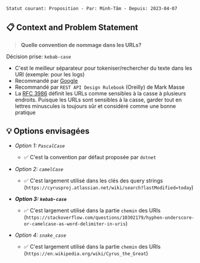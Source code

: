 ```text
Statut courant: Proposition - Par: Minh-Tâm - Depuis: 2023-04-07
```

## 📋 Context and Problem Statement
> **Quelle convention de nommage dans les URLs?**

Décision prise:
`kebab-case`

* C'est le meilleur séparateur pour tokeniser/rechercher du texte dans les URI (exemple: pour les logs)
* Recommandé par [Google](https://support.google.com/webmasters/answer/76329?hl=en)
* Recommandé par `REST API Design Rulebook` (Oreilly) de Mark Masse
* La [RFC 3986](https://www.rfc-editor.org/rfc/rfc3986) définit les URLs comme sensibles à la casse à plusieurs endroits. Puisque les URLs sont sensibles à la casse, garder tout en lettres minuscules is toujours sûr et considéré comme une bonne pratique

## 💡 Options envisagées
* _Option 1: `PascalCase`_
  * ✅ C'est la convention par défaut proposée par `dotnet`

* _Option 2: `camelCase`_
  * ✅ C'est largement utilisé dans les clés des query strings (`https://cyrusproj.atlassian.net/wiki/search?lastModified=today`)

* **_Option 3: `kebab-case`_**
  * ✅ C'est largement utilisé dans la partie `chemin` des URIs (`https://stackoverflow.com/questions/10302179/hyphen-underscore-or-camelcase-as-word-delimiter-in-uris`)

* _Option 4: `snake_case`_
  * ✅ C'est largement utilisé dans la partie `chemin` des URIs (`https://en.wikipedia.org/wiki/Cyrus_the_Great`)
